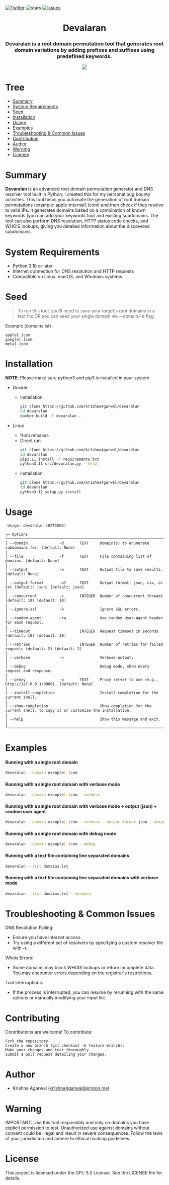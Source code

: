 [![Twitter](https://img.shields.io/twitter/follow/kr1shna4garwal?logo=twitter)](https://twitter.com/kr1shna4garwal)
![stars](https://img.shields.io/github/stars/kr1shna4garwal/devaralan)
[![issues](https://img.shields.io/github/issues/kr1shna4garwal/devaralan?color=%20%237fb3d5%20)](https://github.com/devaralan/devaralan/issues)


<h1 align="center">Devalaran</h1>
<h3 align="center">Devaralan is a root domain permutation tool that generates root domain variations by adding prefixes and suffixes using predefined keywords.</h3>
<p align="center"><img src=https://i.ibb.co/VgctZZY/Screenshot-2024-10-11-at-3-43-42-PM.png></p>

# Tree
- [Summary](#Summary)
- [System Requirements](#System%20Requirements)
- [Seed](#Seed)
- [Installation](#installation)
- [Usage](#usage)
- [Examples](#examples)
- [Troubleshooting & Common Issues](#Troubleshooting%20%26%20Common%20Issues)
- [Contribution](#contribution)
- [Author](#author)
- [Warning](#warning)
- [License](#license)

# Summary

**Devaralan** is an advanced root domain permutation generator and DNS resolver tool built in Python, I created this for my personal bug bounty activities. This tool helps you automate the generation of root domain permutations (example: apple-internal[.]com) and then check if they resolve to valid IPs.
It generates domains based on a combination of known keywords (you can add your keywords too) and existing subdomains.
The tool can also perform DNS resolution, HTTP status code checks, and WHOIS lookups, giving you detailed information about the discovered subdomains.

# System Requirements
- Python 3.10 or later
- Internet connection for DNS resolution and HTTP requests
- Compatible on Linux, macOS, and Windows systems

# Seed
> To run this tool, you'll need to save your target's root domains in a text file OR you can seed your single domain via --domain/-d flag.

Example (domains.lst) :

```
apple[.]com
google[.]com
meta[.]com
```

# Installation

**NOTE**: Please make sure python3 and pip3 is installed in your system

- Docker
    - installation
        ```bash
        git clone https://github.com/kr1shna4garwal/devaralan
        cd devaralan
        docker build -t devaralan .
        ```

- Linux
    - from releases
    - Direct run
        ```bash
        git clone https://github.com/kr1shna4garwal/devaralan
        cd devaralan
        pip3.11 install -r requirements.txt
        python3.11 src/devaralan.py --help
        ```
    - installation
        ```bash
        git clone https://github.com/kr1shna4garwal/devaralan
        cd devaralan
        python3.11 setup.py install
        ```

# Usage

```
 Usage: devaralan [OPTIONS]                                                                                                                                   
                                                                                                                                                              
╭─ Options ──────────────────────────────────────────────────────────────────────────────────────────────────────────────────────────────────────────────────╮
│ --domain              -d       TEXT     Domain(s) to enumerate subdomains for. [default: None]                                                             │
│ --file                -f       TEXT     File containing list of domains. [default: None]                                                                   │
│ --output              -o       TEXT     Output file to save results. [default: None]                                                                       │
│ --output-format       -of      TEXT     Output format: json, csv, or txt (default: json) [default: json]                                                   │
│ --concurrent          -c       INTEGER  Number of concurrent threads (default: 10) [default: 10]                                                           │
│ --ignore-ssl          -k                Ignore SSL errors.                                                                                                 │
│ --random-agent        -ru               Use random User-Agent header for each request.                                                                     │
│ --timeout                      INTEGER  Request timeout in seconds (default: 10) [default: 10]                                                             │
│ --retries                      INTEGER  Number of retries for failed requests (default: 2) [default: 2]                                                    │
│ --verbose             -v                Verbose output.                                                                                                    │
│ --debug                                 Debug mode, show every request and response.                                                                       │
│ --proxy               -p       TEXT     Proxy server to use (e.g., http://127.0.0.1:8080). [default: None]                                                 │
│ --install-completion                    Install completion for the current shell.                                                                          │
│ --show-completion                       Show completion for the current shell, to copy it or customize the installation.                                   │
│ --help                                  Show this message and exit.                                                                                        │
╰────────────────────────────────────────────────────────────────────────────────────────────────────────────────────────────────────────────────────────────╯

```

# Examples

#### Running with a single root domain

```bash
devaralan --domain example[.]com
```

#### Running with a single root domain with verbose mode

```bash
devaralan --domain example[.]com --verbose
```

#### Running with a single root domain with verbose mode + output (json) + random user agent

```bash
devaralan --domain example[.]com --verbose --output-format json --output example-output.json --random-agent
```

#### Running with a single root domain with debug mode

```bash
devaralan --domain example[.]com --debug
```

#### Running with a text file containing line separated domains

```bash
devaralan --list domains.lst
```

#### Running with a text file containing line separated domains with verbose mode

```bash
devaralan --list domains.lst --verbose
```

# Troubleshooting & Common Issues

DNS Resolution Failing:
- Ensure you have internet access.
- Try using a different set of resolvers by specifying a custom resolver file with -r.

Whois Errors:
- Some domains may block WHOIS lookups or return incomplete data. You may encounter errors depending on the registrar's restrictions.

Tool Interruptions:
- If the process is interrupted, you can resume by rerunning with the same options or manually modifying your input list.

# Contributing
Contributions are welcome! To contribute:

```
Fork the repository.
Create a new branch (git checkout -b feature-branch).
Make your changes and test thoroughly.
Submit a pull request detailing your changes.
```

# Author
- Krishna Agarwal (kr1shna4garwal@proton.me)

# Warning 

IMPORTANT: Use this tool responsibly and only on domains you have explicit permission to test. Unauthorized use against domains without consent could be illegal and result in severe consequences. Follow the laws of your jurisdiction and adhere to ethical hacking guidelines.

# License
This project is licensed under the GPL-3.0 License. See the LICENSE file for details.
